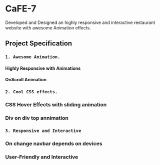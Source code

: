 # CaFE-7
Developed and Designed an highly responsive and interactive restaurant website with awesome Animation effects.

## Project Specification

### `1. Awesome Animation.`
 #### Highly Responsive with Animations
 #### OnScroll Animation


### `2. Cool CSS effects.`
  ### CSS Hover Effects with sliding animation
  ### Div on div top annimation


### `3. Responsive and Interactive`
  ### On change navbar depends on devices
  ### User-Friendly and Interactive

